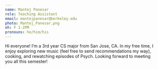 ```yaml
---
name: Mantej Panesar
role: Teaching Assistant
email: mantejpanesar@berkeley.edu
photo: Mantej_Panesar.png
oh: F 1-2PM
pronouns: he/him/his
---
```


Hi everyone! I’m a 3rd year CS major from San Jose, CA. In my free time, I enjoy exploring new music (feel free to send recommendations my way), cooking, and rewatching episodes of Psych. Looking forward to meeting you all this semester!
